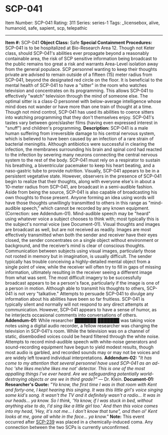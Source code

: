 # SCP-041
Item Number: SCP-041
Rating: 311
Series: series-1
Tags: _licensebox, alive, humanoid, safe, sapient, scp, telepathic

---

**Item #:** SCP-041
**Object Class:** Safe
**Special Containment Procedures:** SCP-041 is to be hospitalized at Bio-Research Area 12. Though not Keter class, should SCP-041's abilities ever propagate beyond a reasonably containable area, the risk of SCP sensitive information being broadcast to the public remains too great a risk and warrants Area-Level isolation away from the general populace. SCP personnel wanting to keep their thoughts private are advised to remain outside of a fifteen (15) meter radius from SCP-041, beyond the designated red circle on the floor.
It is beneficial to the mental health of SCP-041 to have a "sitter" in the room who watches television and concentrates on its programming. This allows SCP-041 to effectively "watch" television through the mind of someone else. The optimal sitter is a class-D personnel with below-average intelligence whose mind does not wander or have more than one train of thought at a time. Though not mind control, SCP-041 has used its abilities to coerce sitters into watching programming that they don't themselves enjoy. SCP-041's tastes vary between gore/slasher films (having even expressed interest in "snuff") and children's programming.
**Description:** SCP-041 is a male human suffering from irreversible damage to his central nervous system, which is believed to have been caused by an infection of a rare strain of bacterial meningitis. Although antibiotics were successful in clearing the infection, the membranes surrounding his brain and spinal cord had reacted to the infection by severing many neurons connecting the central nervous system to the rest of the body. SCP-041 must rely on a respirator to sustain his breathing, a biventricular pacemaker to keep his heart beating, and a naso-gastric tube to provide nutrition.
Visually, SCP-041 appears to be in a persistent vegetative state. However, observers in the presence of SCP-041 begin to realize that their thoughts, along with everyone else's in about a 10-meter radius from SCP-041, are broadcast in a semi-audible fashion. Aside from being the source, SCP-041 is also capable of broadcasting his own thoughts to those present. Anyone forming an idea using words will have those thoughts unwillingly transmitted to others in this range as "mind-audible speech," which cannot be recorded by any known equipment. (Correction: see Addendum-01). Mind-audible speech may be "heard" using whatever voice a subject chooses to think with; most typically this is the subject's normal voice (see Document-01).
Visual thoughts and images are broadcast as well, but are not received as readily. Images are most effectively transmitted when both the sender and receiver have their eyes closed, the sender concentrates on a single object without environment or background, and the receiver’s mind is clear of conscious thoughts. Communication between subjects using visual images, particularly those not rooted in memory but in imagination, is usually difficult. The sender typically has trouble conceiving a highly-detailed mental object from a single point of view, while the receiver will often try to fill in gaps of missing information, ultimately resulting in the receiver seeing a different image from what was sent. The most difficult imagery to be successfully broadcast appears to be a person's face, particularly if the image is one of a person in motion.
Although able to transmit his thoughts to others, SCP-041 is not very "talkative." Attempts to persuade SCP-041 to divulge any information about his abilities have been so far fruitless. SCP-041 is typically silent and normally will not respond to any direct attempts at communication. However, SCP-041 appears to have a sense of humor, as he interjects occasional comments into conversations of others.
**Addendum-01:** While researcher ███████ ███████ was taking voice notes using a digital audio recorder, a fellow researcher was changing the television in SCP-041's room. While the television was on a channel of static, disembodied voices could be heard filtered through the white noise. Attempts to record mind-audible speech with white-noise generators and sound-recording equipment have begun to yield modest results, though most audio is garbled, and recorded sounds may or may not be voices and are widely left toward individual interpretations.
**Addendum-02:** _"It has come to my attention that several personnel have used SCP-041 as an ad-hoc 'she likes me/she likes me not' detector. This is one of the most appalling things I've ever heard. Are we safeguarding potentially world-destroying objects or are we in third grade?"_ — Dr. Klein.
**Document-01: Researcher's Quote:** _"Ya know, the first time I was in that room with Kent and forty-one, I kept hearing this singing. It was this little girl's voice singing some kid's song. It wasn't the TV and it definitely wasn't a radio… It was in our heads… ya know. So I think, 'Ya know, if I was stuck in bed, without anything else to do, I'd sing like a little girl too.' And then this voice comes into my head, 'Hey, it's not me… I don't know that tune", and then ol' Kent looks at me, gone all white in the face… ya know."_
**Note:** This event occurred after [SCP-239](/scp-239) was placed in a chemically-induced coma. Any connection between the two SCPs is currently unconfirmed.